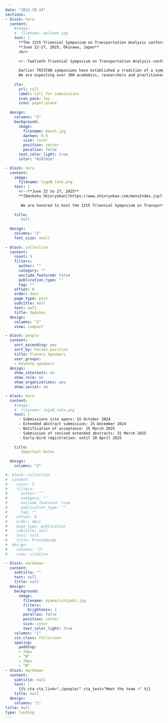 ```yaml
---
date: "2022-10-24"
sections:
- block: hero
  content:
    #image:
    #  filename: welcome.jpg
    text: |
      **The 12th Triennial Symposium on Transportation Analysis conference**  
      **June 22-27, 2025, Okinawa, Japan**  
      <br>
      
      <!--Twelveth Triennial Symposium on Transportation Analysis conference (TRISTAN XII) will take place from June 22 to 27, 2025, at the Bankoku Shinryokan in Okinawa, Japan (in-person only).
      
      Earlier TRISTAN symposiums have established a tradition of a symposium of high scientific quality, with lots of interaction during and outside the technical sessions, a good sense of community, and enriching and enjoyable social tours.
      We are expecting over 300 academics, researchers and practitioners from around the world to convene to discuss mathematical models, methodologies and computational results, and to exchange ideas on advanced applications and technologies in transportation.-->
    
    cta:
      url: call
      label: Call for submissions
      icon_pack: fas
      icon: paper-plane
      
  design:
    columns: "2"
    background:
      image: 
        filename: beach.jpg
        darken: 0.5
        size: cover
        position: center
        parallax: false
      text_color_light: true
      color: "#24292e"

- block: hero
  content:
    image:
      filename: logoB_tate.png
    text: |
      <!--**June 22 to 27, 2025**  
      **[Bankoku Shinryokan](https://www.shinryokan.com/menuIndex.jsp?id=21545&menuid=6407&funcid=28) in Okinawa, Japan**-->       
      
       We are honored to host the 12th Triennial Symposium on Transportation Analysis conference (TRISTAN XII), from **June 22 to 27, 2025**, at the [Bankoku Shinryokan](https://www.shinryokan.com/menuIndex.jsp?id=21545&menuid=6407&funcid=28) in **Okinawa, Japan**. The aim of TRISTAN is to provide a platform to exchange and discuss ideas and foster international cooperation. We are expecting researchers and practitioners from around the world to discuss innovative models, methodologies and applications in Transportation Science.
    
    title:
       null
  
  design:
    columns: "2"
    font_size: small
      
- block: collection
  content:
    count: 5
    filters:
      author: ""
      category: ""
      exclude_featured: false
      publication_type: ""
      tag: ""
    offset: 0
    order: desc
    page_type: post
    subtitle: null
    text: null
    title: Updates
  design:
    columns: "2"
    view: compact

- block: people
  content:
    sort_ascending: yes
    sort_by: Params.position
    title: Plenary Speakers
    user_groups:
    - Keynote speakers
  design:
    show_interests: no
    show_role: no
    show_organizations: yes
    show_social: no

- block: hero
  content:
    #image:
    #  filename: logoB_tate.png
    text: |
      - Submissions site opens: 15 October 2024
      - Extended abstract submission: 15 December 2024
      - Notification of acceptance: 15 March 2025
      - Submission of revised extended abstracts: 31 March 2025
      - Early-bird registration: until 20 April 2025
    
    title:
       Important Dates
  
  design:
    columns: "2"

#- block: collection
#  content:
#    count: 5
#    filters:
#      author: ""
#      category: ""
#      exclude_featured: true
#      publication_type: ""
#      tag: ""
#    offset: 0
#    order: desc
#    page_type: publication
#    subtitle: null
#    text: null
#    title: Proceedings
#  design:
#    columns: "2"
#    view: citation

- block: markdown
  content:
    subtitle: ""
    text: null
    title: null
  design:
    background:
      image:
        filename: oyama/ishigaki.jpg
        filters:
          brightness: 1
        parallax: false
        position: center
        size: cover
        text_color_light: true
    columns: "1"
    css_class: fullscreen
    spacing:
      padding:
      - 20px
      - "0"
      - 20px
      - "0"
- block: markdown
  content:
    subtitle: null
    text: |
      {{% cta cta_link="./people/" cta_text="Meet the team →" %}}
    title: null
  design:
    columns: "1"
title: null
type: landing
---
```


